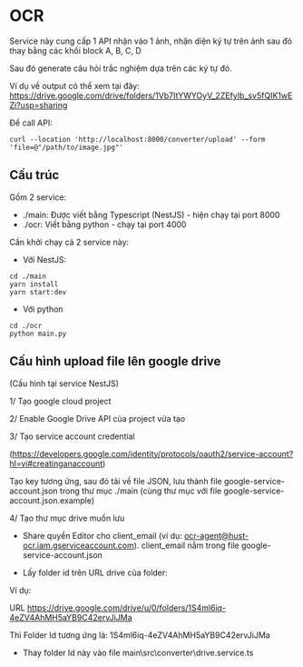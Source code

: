 # OCR
 
Service này cung cấp 1 API nhận vào 1 ảnh, nhận diện ký tự trên ảnh sau đó thay bằng các khối block A, B, C, D

Sau đó generate câu hỏi trắc nghiệm dựa trên các ký tự đó.

Ví dụ về output có thể xem tại đây: https://drive.google.com/drive/folders/1Vb7ItYWYOyV_2ZEfyIb_sv5fQIK1wEZi?usp=sharing

Để call API: 
```
curl --location 'http://localhost:8000/converter/upload' --form 'file=@"/path/to/image.jpg"'
```

## Cấu trúc

Gồm 2 service:
- ./main: Được viết bằng Typescript (NestJS) - hiện chạy tại port 8000
- ./ocr: Viết bằng python - chạy tại port 4000

Cần khởi chạy cả 2 service này:
- Với NestJS: 
```
cd ./main 
yarn install
yarn start:dev
```
- Với python
```
cd ./ocr 
python main.py
```


## Cấu hình upload file lên google drive
(Cấu hình tại service NestJS)

1/ Tạo google cloud project

2/ Enable Google Drive API của project vừa tạo

3/ Tạo service account credential 

(https://developers.google.com/identity/protocols/oauth2/service-account?hl=vi#creatinganaccount)

Tạo key tương ứng, sau đó tải về file JSON, lưu thành file google-service-account.json trong thư mục ./main (cùng thư mục với file  google-service-account.json.example)

4/ Tạo thư mục drive muốn lưu
- Share quyền Editor cho client_email (ví dụ: ocr-agent@hust-ocr.iam.gserviceaccount.com). client_email nằm trong file google-service-account.json

- Lấy folder id trên URL drive của folder:

Ví dụ: 

URL https://drive.google.com/drive/u/0/folders/1S4ml6iq-4eZV4AhMH5aYB9C42ervJiJMa

Thì Folder Id tương ứng là: 1S4ml6iq-4eZV4AhMH5aYB9C42ervJiJMa


- Thay folder Id này vào file main\src\converter\drive.service.ts

